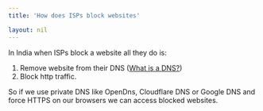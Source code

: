 ```yaml
---
title: 'How does ISPs block websites'

layout: nil
---
```

In India when ISPs block a website all they do is:
1.  Remove website from their DNS ([What is a DNS?](https://www.youtube.com/watch?v=Rck3BALhI5c "What's a DNS?")) 
2. Block http traffic.

So if we use private DNS like OpenDns, Cloudflare DNS or Google DNS and force HTTPS on our browsers we can access blocked websites.